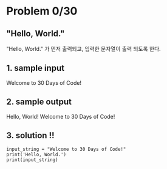# Problem 0/30

## "Hello, World."
"Hello, World." 가 먼저 출력되고, 입력한 문자열이 출력 되도록 한다.

## 1. sample input
Welcome to 30 Days of Code!

## 2. sample output
Hello, World!
Welcome to 30 Days of Code!

## 3. solution !!
```
input_string = "Welcome to 30 Days of Code!"
print('Hello, World.')
print(input_string)
```
